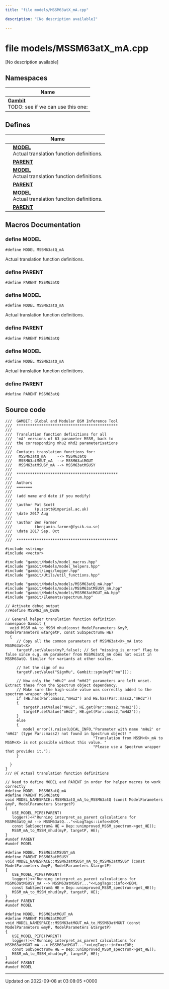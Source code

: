 ```yaml
---
title: "file models/MSSM63atX_mA.cpp"

description: "[No description available]"

---
```


# file models/MSSM63atX_mA.cpp

[No description available]

## Namespaces

| Name           |
| -------------- |
| **[Gambit](/documentation/code/namespaces/namespacegambit/)** <br>TODO: see if we can use this one:  |

## Defines

|                | Name           |
| -------------- | -------------- |
|  | **[MODEL](/documentation/code/files/mssm63atx__ma_8cpp/#define-model)** <br>Actual translation function definitions.  |
|  | **[PARENT](/documentation/code/files/mssm63atx__ma_8cpp/#define-parent)**  |
|  | **[MODEL](/documentation/code/files/mssm63atx__ma_8cpp/#define-model)** <br>Actual translation function definitions.  |
|  | **[PARENT](/documentation/code/files/mssm63atx__ma_8cpp/#define-parent)**  |
|  | **[MODEL](/documentation/code/files/mssm63atx__ma_8cpp/#define-model)** <br>Actual translation function definitions.  |
|  | **[PARENT](/documentation/code/files/mssm63atx__ma_8cpp/#define-parent)**  |




## Macros Documentation

### define MODEL

```
#define MODEL MSSM63atQ_mA
```

Actual translation function definitions. 

### define PARENT

```
#define PARENT MSSM63atQ
```


### define MODEL

```
#define MODEL MSSM63atQ_mA
```

Actual translation function definitions. 

### define PARENT

```
#define PARENT MSSM63atQ
```


### define MODEL

```
#define MODEL MSSM63atQ_mA
```

Actual translation function definitions. 

### define PARENT

```
#define PARENT MSSM63atQ
```


## Source code

```
///  GAMBIT: Global and Modular BSM Inference Tool
///  *********************************************
///
///  Translation function definitions for all
///  'mA' versions of 63 parameter MSSM, back to
///  the corresponding mhu2 mhd2 parameterisations
///
///  Contains translation functions for:
///   MSSM63atQ_mA     --> MSSM63atQ
///   MSSM63atMGUT_mA  --> MSSM63atMGUT
///   MSSM63atMSUSY_mA --> MSSM63atMSUSY
///
///  *********************************************
///
///  Authors
///  =======
///
///  (add name and date if you modify)
///
///  \author Pat Scott
///          (p.scott@imperial.ac.uk)
///  \date 2017 Aug
///
///  \author Ben Farmer
///          (benjamin.farmer@fysik.su.se)
///  \date 2017 Sep, Oct
///
///  *********************************************

#include <string>
#include <vector>

#include "gambit/Models/model_macros.hpp"
#include "gambit/Models/model_helpers.hpp"
#include "gambit/Logs/logger.hpp"
#include "gambit/Utils/util_functions.hpp"

#include "gambit/Models/models/MSSM63atQ_mA.hpp"
#include "gambit/Models/models/MSSM63atMSUSY_mA.hpp"
#include "gambit/Models/models/MSSM63atMGUT_mA.hpp"
#include "gambit/Elements/spectrum.hpp"

// Activate debug output
//#define MSSM63_mA_DBUG

// General helper translation function definition
namespace Gambit { 
  void MSSM_mA_to_MSSM_mhud(const ModelParameters &myP, ModelParameters &targetP, const SubSpectrum& HE)
  {
     // Copy all the common parameters of MSSM63at<X>_mA into MSSM63at<X>
     targetP.setValues(myP,false); // Set "missing_is_error" flag to false since e.g. mA parameter from MSSM63atQ_mA does not exist in MSSM63atQ. Similar for variants at other scales.
  
     // Set the sign of mu
     targetP.setValue("SignMu", Gambit::sgn(myP["mu"]));
  
     // Now only the "mHu2" and "mHd2" parameters are left unset. Extract these from the Spectrum object dependency.
     // Make sure the high-scale value was correctly added to the spectrum wrapper object
     if (HE.has(Par::mass2,"mHu2") and HE.has(Par::mass2,"mHd2"))
     {
        targetP.setValue("mHu2", HE.get(Par::mass2,"mHu2"));
        targetP.setValue("mHd2", HE.get(Par::mass2,"mHd2"));
     }
     else
     {
        model_error().raise(LOCAL_INFO,"Parameter with name 'mHu2' or 'mHd2' (type Par::mass2) not found in Spectrum object! "
                                       "Translation from MSSM<X>_mA to MSSM<X> is not possible without this value. "
                                       "Please use a Spectrum wrapper that provides it.");
     }
  
  }
}
/// @{ Actual translation function definitions

// Need to define MODEL and PARENT in order for helper macros to work correctly
#define MODEL  MSSM63atQ_mA
#define PARENT MSSM63atQ
void MODEL_NAMESPACE::MSSM63atQ_mA_to_MSSM63atQ (const ModelParameters &myP, ModelParameters &targetP)
{
   USE_MODEL_PIPE(PARENT)
   logger()<<"Running interpret_as_parent calculations for MSSM63atQ_mA --> MSSM63atQ..."<<LogTags::info<<EOM;
   const SubSpectrum& HE = Dep::unimproved_MSSM_spectrum->get_HE();
   MSSM_mA_to_MSSM_mhud(myP, targetP, HE);
}
#undef PARENT
#undef MODEL

#define MODEL  MSSM63atMSUSY_mA
#define PARENT MSSM63atMSUSY
void MODEL_NAMESPACE::MSSM63atMSUSY_mA_to_MSSM63atMSUSY (const ModelParameters &myP, ModelParameters &targetP)
{
   USE_MODEL_PIPE(PARENT)
   logger()<<"Running interpret_as_parent calculations for MSSM63atMSUSY_mA --> MSSM63atMSUSY..."<<LogTags::info<<EOM;
   const SubSpectrum& HE = Dep::unimproved_MSSM_spectrum->get_HE();
   MSSM_mA_to_MSSM_mhud(myP, targetP, HE);
}
#undef PARENT
#undef MODEL

#define MODEL  MSSM63atMGUT_mA
#define PARENT MSSM63atMGUT
void MODEL_NAMESPACE::MSSM63atMGUT_mA_to_MSSM63atMGUT (const ModelParameters &myP, ModelParameters &targetP)
{
   USE_MODEL_PIPE(PARENT)
   logger()<<"Running interpret_as_parent calculations for MSSM63atMGUT_mA --> MSSM63atMGUT..."<<LogTags::info<<EOM;
   const SubSpectrum& HE = Dep::unimproved_MSSM_spectrum->get_HE();
   MSSM_mA_to_MSSM_mhud(myP, targetP, HE);
}
#undef PARENT
#undef MODEL
```


-------------------------------

Updated on 2022-09-08 at 03:08:05 +0000
